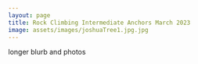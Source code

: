 ```yaml
---
layout: page
title: Rock Climbing Intermediate Anchors March 2023
image: assets/images/joshuaTree1.jpg.jpg
---
```


longer blurb and photos

